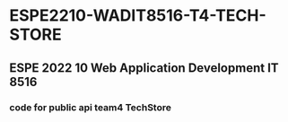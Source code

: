 # ESPE2210-WADIT8516-T4-TECH-STORE
## ESPE 2022 10 Web Application Development IT 8516
### code for public api team4 TechStore
